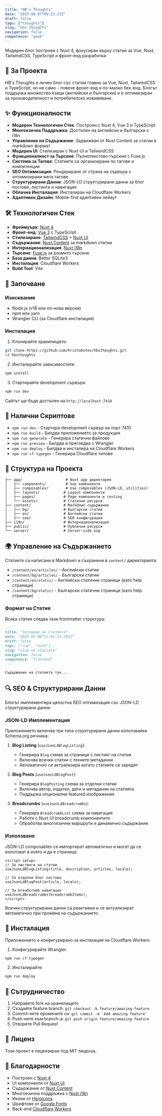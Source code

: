```yaml
---
title: "HB's Thoughts"
date: "2025-08-07T09:23:23Z"
draft: false
tags: ["thoughts"]
slug: "hbs-thoughts"
navigation: false
competence: "geek"
---
```


Модерен блог построен с Nuxt 4, фокусиран върху статии за Vue, Nuxt, TailwindCSS, TypeScript и фронт-енд разработка.

<!--more-->

## 📖 За Проекта

HB's Thoughts е личен блог със статии главно за Vue, Nuxt, TailwindCSS и TypeScript, но не само - повече фронт-енд и по-малко бек-енд. Блогът поддържа множество езици (английски и български) и е оптимизиран за производителност и потребителско изживяване.

## ✨ Функционалности

- **Модерен Технологичен Стек**: Построен с Nuxt 4, Vue 3 и TypeScript
- **Многоезична Поддръжка**: Достъпен на английски и български с i18n
- **Управление на Съдържание**: Задвижван от Nuxt Content за статии в markdown формат
- **Модерен UI**: Стилизиран с Nuxt UI и TailwindCSS
- **Функционалност за Търсене**: Пълнотекстово търсене с Fuse.js
- **Система за Тагове**: Статиите са организирани по тагове и компетенции
- **SEO Оптимизация**: Рендериране от страна на сървъра с оптимизирани мета тагове
- **Структурирани Данни**: JSON-LD структурирани данни за блог постове, листинги и навигация
- **Облачна Инсталация**: Инсталиран на Cloudflare Workers
- **Адаптивен Дизайн**: Mobile-first адаптивен лейаут

## 🛠 Технологичен Стек

- **Фреймуърк**: [Nuxt 4](https://nuxt.com/)
- **Фронт-енд**: [Vue 3](https://vuejs.org/) с TypeScript
- **Стилизиране**: [TailwindCSS](https://tailwindcss.com/) + [Nuxt UI](https://ui.nuxt.com/)
- **Съдържание**: [Nuxt Content](https://content.nuxt.com/) за markdown статии
- **Интернационализация**: [Nuxt i18n](https://i18n.nuxtjs.org/)
- **Търсене**: [Fuse.js](https://fusejs.io/) за размито търсене
- **База данни**: Better SQLite3
- **Инсталация**: Cloudflare Workers
- **Build Tool**: Vite

## 🚀 Започване

### Изисквания

- Node.js (v18 или по-нова версия)
- npm или yarn
- Wrangler CLI (за Cloudflare инсталация)

### Инсталация

1. Клонирайте хранилището:
```bash
git clone https://github.com/hristobotev/hbsthoughts.git
cd hbsthoughts
```

2. Инсталирайте зависимостите:
```bash
npm install
```

3. Стартирайте development сървъра:
```bash
npm run dev
```

Сайтът ще бъде достъпен на `http://localhost:7410`

## 📝 Налични Скриптове

- `npm run dev` - Стартира development сървър на порт 7410
- `npm run build` - Билдва приложението за продукция
- `npm run generate` - Генерира статични файлове
- `npm run preview` - Билдва и прегледва с Wrangler
- `npm run deploy` - Билдва и инсталира на Cloudflare Workers
- `npm run cf-typegen` - Генерира Cloudflare типове

## 📁 Структура на Проекта

```
├── app/                    # Nuxt app директория
│   ├── components/         # Vue компоненти
│   ├── composables/        # Vue composables (JSON-LD, utilities)
│   ├── layouts/           # Layout компоненти
│   ├── pages/             # Page компоненти и routing
│   └── assets/            # Статични ресурси
├── content/               # Markdown съдържание
│   ├── bg/                # Български статии
│   ├── en/                # Английски статии
│   ├── seo/               # SEO конфигурации
├── i18n/                  # Интернационализация
├── public/                # Публични ресурси
└── server/                # Server-side код
```

## 🌍 Управление на Съдържанието

Статиите са написани в Markdown и съхранени в `content/` директорията:

- `/content/en/articles/` - Английски статии
- `/content/bg/articles/` - Български статии
- `/content/en/static/` - Английски статични страници (като help страници)
- `/content/bg/static/` - Български статични страници (като help страници)

### Формат на Статия

Всяка статия следва тази frontmatter структура:

```markdown
---
title: "Заглавие на Статията"
date: "2024-02-06T12:01:53.293Z"
draft: false
tags: ["vue", "nuxt"]
slug: "slug-na-statiata"
navigation: false
competence: "frontend"
---

Съдържание на статията тук...
```

## 🔍 SEO & Структурирани Данни

Блогът имплементира цялостна SEO оптимизация със JSON-LD структурирани данни:

### JSON-LD Имплементация

Приложението включва три типа структурирани данни използвайки Schema.org речника:

1. **Blog Listing** (`useJsonLdBlogListing`):
   - Генерира `Blog` схема за страници с листинг на статии
   - Включва всички статии с техните метаданни
   - Автоматично се актуализира когато статиите се заредят

2. **Blog Posts** (`useJsonLdBlogPost`):
   - Генерира `BlogPosting` схема за отделни статии
   - Включва автор, издател, дати и метаданни на статията
   - Поддържа опционални featured изображения

3. **Breadcrumbs** (`useJsonLdBreadcrumbs`):
   - Генерира `BreadcrumbList` схема за навигация
   - Работи с Nuxt UI breadcrumb компонентите
   - Обработва многоезични маршрути и динамично съдържание

### Използване

JSON-LD composables се импортират автоматично и могат да се използват в която и да е страница:

```vue
<script setup>
// За листинги на статии
useJsonLdBlogListing(title, description, articles, locale);

// За отделни блог постове
useJsonLdBlogPost(article, locale);

// За breadcrumb навигация
useJsonLdBreadcrumbs(breadcrumbItems);
</script>
```

Всички структурирани данни са реактивни и се актуализират автоматично при промяна на съдържанието.

## 🚀 Инсталация

Приложението е конфигурирано за инсталация на Cloudflare Workers:

1. Конфигурирайте Wrangler:
```bash
npm run cf-typegen
```

2. Инсталирайте:
```bash
npm run deploy
```

## 🤝 Сътрудничество

1. Направете fork на хранилището
2. Създайте feature branch: `git checkout -b feature/amazing-feature`
3. Commit-нете промените си: `git commit -m 'Add amazing feature'`
4. Push-нете към branch-а: `git push origin feature/amazing-feature`
5. Отворете Pull Request

## 📄 Лиценз

Този проект е лицензиран под MIT лиценза.

## 🙏 Благодарности

- Построен с [Nuxt 4](https://nuxt.com/)
- UI компоненти от [Nuxt UI](https://ui.nuxt.com/)
- Съдържание от [Nuxt Content](https://content.nuxt.com/)
- Многоезична поддръжка с [Nuxt i18n](https://i18n.nuxtjs.org/)
- Икони от [Heroicons](https://heroicons.com/)
- Шрифтове от [Google Fonts](https://fonts.google.com/)
- Back-end [Cloudflare Workers](https://workers.cloudflare.com/)
